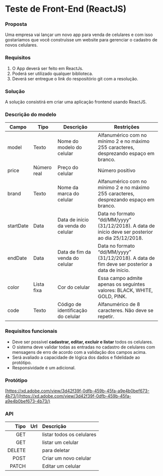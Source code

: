 
# Teste de Front-End (ReactJS)
### Proposta
Uma empresa vai lançar um novo app para venda de celulares e com isso gostaríamos que você construísse um website para gerenciar o cadastro de novos celulares.

### Requisitos
1. O App deverá ser feito em ReactJs.
2. Poderá ser utilizado qualquer biblioteca.
3. Deverá ser entregue o link do respositório git com a resolução.

### Solução
A solução consistirá em criar uma aplicação frontend usando ReactJS.

### Descrição do modelo
| Campo | Tipo | Descrição | Restrições |
| ------ | ------ | ------ | ------ |
| model | Texto | Nome do modelo do celular | Alfanumérico com no mínimo 2 e no máximo 255 caracteres, desprezando espaço em branco. |
| price | Número real | Preço do celular | Número positivo |
| brand | Texto | Nome da marca do celular | Alfanumérico com no mínimo 2 e no máximo 255 caracteres, desprezando espaço em branco. |
| startDate | Data | Data de início da venda do celular | Data no formato “dd/MM/yyyy” (31/12/2018). A data de início deve ser posterior ao dia 25/12/2018. |
| endDate | Data | Data de fim da venda do celular | Data no formato “dd/MM/yyyy” (31/12/2018). A data de fim deve ser posterior a data de início. |
| color | Lista fixa | Cor do celular | Essa campo admite apenas os seguintes valores: BLACK, WHITE, GOLD, PINK. |
| code | Texto | Código de identificação do celular | Alfanumérico de 8 caracteres. Não deve se repetir. |

### Requisitos funcionais
- Deve ser possível **cadastrar, editar, excluir e listar** todos os celulares. 
- O sistema deve validar todas as entradas no cadastro de celulares com mensagens de erro de acordo com a validação dos campos acima.
- Será avaliado a capacidade de lógica dos dados e fidelidade ao protótipo.
- Responsividade é um adicional.

### Protótipo
[https://xd.adobe.com/view/3d42f39f-0dfb-459b-45fa-a9e4b0bef673-4b73/](https://xd.adobe.com/view/3d42f39f-0dfb-459b-45fa-a9e4b0bef673-4b73/)

### API
| Tipo | Url | Descrição | 
| ------: | :------: | :------ | 
| GET |  | listar todos os celulares| 
| GET |  | listar um celular | 
| DELETE |  | para deletar| 
| POST |  | Criar um novo celular | 
| PATCH |  | Editar um celular | 
